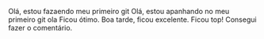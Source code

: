 Olá, estou fazaendo meu primeiro git
Olá, estou apanhando no meu primeiro git
ola
Ficou ótimo.
Boa tarde, ficou excelente.
Ficou top!
Consegui fazer o comentário.